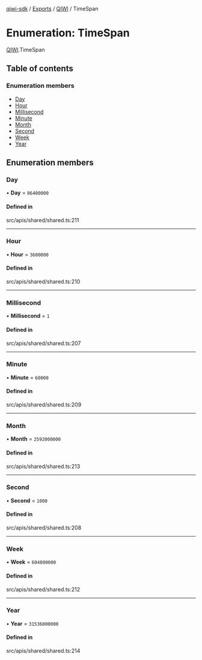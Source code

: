 [qiwi-sdk](../README.md) / [Exports](../modules.md) / [QIWI](../modules/QIWI.md) / TimeSpan

# Enumeration: TimeSpan

[QIWI](../modules/QIWI.md).TimeSpan

## Table of contents

### Enumeration members

- [Day](QIWI.TimeSpan.md#day)
- [Hour](QIWI.TimeSpan.md#hour)
- [Millisecond](QIWI.TimeSpan.md#millisecond)
- [Minute](QIWI.TimeSpan.md#minute)
- [Month](QIWI.TimeSpan.md#month)
- [Second](QIWI.TimeSpan.md#second)
- [Week](QIWI.TimeSpan.md#week)
- [Year](QIWI.TimeSpan.md#year)

## Enumeration members

### Day

• **Day** = `86400000`

#### Defined in

src/apis/shared/shared.ts:211

___

### Hour

• **Hour** = `3600000`

#### Defined in

src/apis/shared/shared.ts:210

___

### Millisecond

• **Millisecond** = `1`

#### Defined in

src/apis/shared/shared.ts:207

___

### Minute

• **Minute** = `60000`

#### Defined in

src/apis/shared/shared.ts:209

___

### Month

• **Month** = `2592000000`

#### Defined in

src/apis/shared/shared.ts:213

___

### Second

• **Second** = `1000`

#### Defined in

src/apis/shared/shared.ts:208

___

### Week

• **Week** = `604800000`

#### Defined in

src/apis/shared/shared.ts:212

___

### Year

• **Year** = `31536000000`

#### Defined in

src/apis/shared/shared.ts:214
